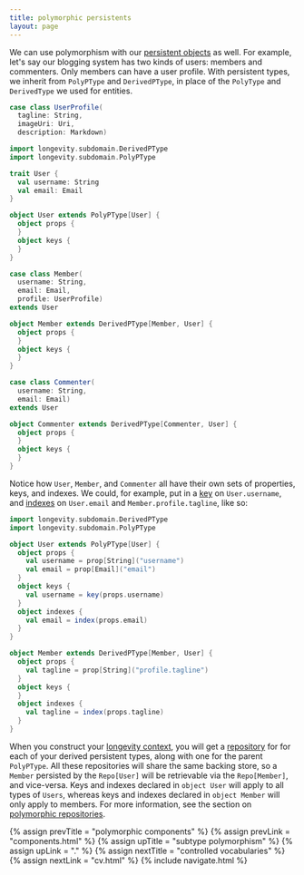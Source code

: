 ```yaml
---
title: polymorphic persistents
layout: page
---
```


We can use polymorphism with our [persistent
objects](../subdomain/persistents.html) as well. For example, let's
say our blogging system has two kinds of users: members and
commenters. Only members can have a user profile. With persistent
types, we inherit from `PolyPType` and `DerivedPType`, in place of the
`PolyType` and `DerivedType` we used for entities.

```scala
case class UserProfile(
  tagline: String,
  imageUri: Uri,
  description: Markdown)

import longevity.subdomain.DerivedPType
import longevity.subdomain.PolyPType

trait User {
  val username: String
  val email: Email
}

object User extends PolyPType[User] {
  object props {
  }
  object keys {
  }
}

case class Member(
  username: String,
  email: Email,
  profile: UserProfile)
extends User

object Member extends DerivedPType[Member, User] {
  object props {
  }
  object keys {
  }
}

case class Commenter(
  username: String,
  email: Email)
extends User

object Commenter extends DerivedPType[Commenter, User] {
  object props {
  }
  object keys {
  }
}
```

Notice how `User`, `Member`, and `Commenter` all have their own sets
of properties, keys, and indexes. We could, for example, put in a
[key](../ptype/keys.html) on `User.username`, and
[indexes](../ptype/indexes.html) on `User.email` and
`Member.profile.tagline`, like so:

```scala
import longevity.subdomain.DerivedPType
import longevity.subdomain.PolyPType

object User extends PolyPType[User] {
  object props {
    val username = prop[String]("username")
    val email = prop[Email]("email")
  }
  object keys {
    val username = key(props.username)
  }
  object indexes {
    val email = index(props.email)
  }
}

object Member extends DerivedPType[Member, User] {
  object props {
    val tagline = prop[String]("profile.tagline")
  }
  object keys {
  }
  object indexes {
    val tagline = index(props.tagline)
  }
}
```

When you construct your [longevity context](../context), you will get
a [repository](../repo) for for each of your derived persistent types,
along with one for the parent `PolyPType`. All these repositories will
share the same backing store, so a `Member` persisted by the
`Repo[User]` will be retrievable via the `Repo[Member]`, and
vice-versa. Keys and indexes declared in `object User` will apply to
all types of `Users`, whereas keys and indexes declared in `object
Member` will only apply to members. For more information, see the
section on [polymorphic repositories](../repo/poly.html).

{% assign prevTitle = "polymorphic components" %}
{% assign prevLink  = "components.html" %}
{% assign upTitle   = "subtype polymorphism" %}
{% assign upLink    = "." %}
{% assign nextTitle = "controlled vocabularies" %}
{% assign nextLink  = "cv.html" %}
{% include navigate.html %}

